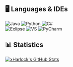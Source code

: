 ## 🖥️ Languages & IDEs
![Java](https://img.shields.io/badge/Language-Java-yellow?style=flat&logo=java)
![Python](https://img.shields.io/badge/Language-Python-blue?style=flat&logo=python)
![C#](https://img.shields.io/badge/Language-C%23-green?style=flat&logo=csharp)
<br>
![Eclipse](https://img.shields.io/badge/IDE-Eclipse-darkblue?style=flat&logo=eclipse)
![VS](https://img.shields.io/badge/IDE-Visual%20Studio-purple?style=flat&logo=Visual%20Studio)
![PyCharm](https://img.shields.io/badge/IDE-PyCharm-yellowgreen?style=flat&logo=pycharm)

## 📊 Statistics
[![xHarlock's GitHub Stats](https://github-readme-stats.vercel.app/api?username=xHarlock&show_icons=true&theme=tokyonight)](https://github.com/anuraghazra/github-readme-stats)
